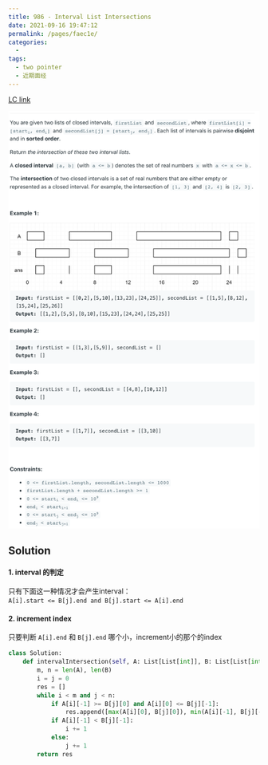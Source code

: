```yaml
---
title: 986 - Interval List Intersections
date: 2021-09-16 19:47:12
permalink: /pages/faec1e/
categories:
  - 
tags:
  - two pointer
  - 近期面经
---
```

[LC link](https://leetcode.com/problems/interval-list-intersections/)

![](https://raw.githubusercontent.com/emmableu/image/master/986-0.png)

## Solution
#### 1. interval 的判定
只有下面这一种情况才会产生interval：  
`A[i].start <= B[j].end and B[j].start <= A[i].end`
#### 2. increment index
只要判断 `A[i].end` 和 `B[j].end` 哪个小，increment小的那个的index

```python
class Solution:
    def intervalIntersection(self, A: List[List[int]], B: List[List[int]]) -> List[List[int]]:
        m, n = len(A), len(B)
        i = j = 0
        res = []
        while i < m and j < n:
            if A[i][-1] >= B[j][0] and A[i][0] <= B[j][-1]:
                res.append([max(A[i][0], B[j][0]), min(A[i][-1], B[j][-1])])
            if A[i][-1] < B[j][-1]:
                i += 1
            else:
                j += 1
        return res 
```
